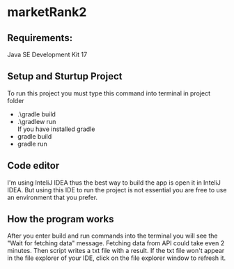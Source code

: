 # marketRank2

## Requirements:
Java SE Development Kit 17

## Setup and Sturtup Project
To run this project you must type this command into terminal in project folder
- .\gradle build
- .\gradlew run  
If you have installed gradle
- gradle build
- gradle run

## Code editor
I'm using InteliJ IDEA thus the best way to build the app is open it in InteliJ IDEA. But using this IDE to run the project is not essential you are free to use an environment that you prefer.

## How the program works
After you enter build and run commands into the terminal you will see the "Wait for fetching data" message. Fetching data from API could take even 2 minutes. Then script writes a txt file with a result. If the txt file won't appear in the file explorer of your IDE, click on the file explorer window to refresh it.
